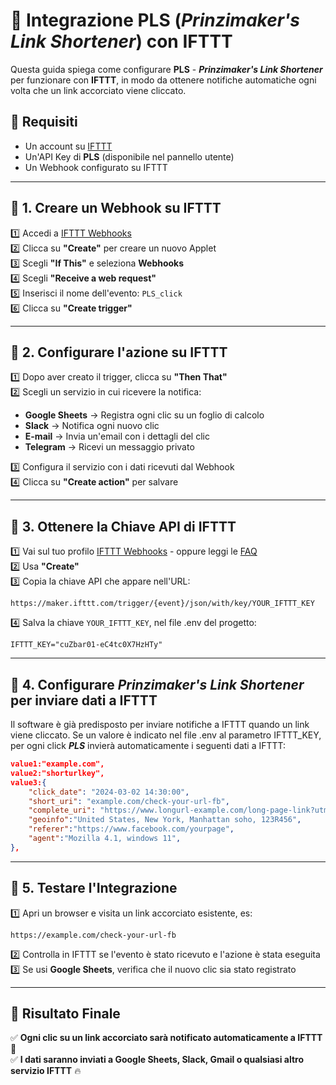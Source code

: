 # 📌 Integrazione PLS (*Prinzimaker's Link Shortener*) con IFTTT

Questa guida spiega come configurare **PLS** - ***Prinzimaker's Link Shortener*** per funzionare con **IFTTT**, in modo da ottenere notifiche automatiche ogni volta che un link accorciato viene cliccato.

## 📌 Requisiti
- Un account su [IFTTT](https://ifttt.com/)
- Un'API Key di **PLS** (disponibile nel pannello utente)
- Un Webhook configurato su IFTTT

---

## 🔹 1. Creare un Webhook su IFTTT
1️⃣ Accedi a [IFTTT Webhooks](https://ifttt.com/maker_webhooks) \
2️⃣ Clicca su **"Create"** per creare un nuovo Applet \
3️⃣ Scegli **"If This"** e seleziona **Webhooks** \
4️⃣ Scegli **"Receive a web request"** \
5️⃣ Inserisci il nome dell'evento: `PLS_click` \
6️⃣ Clicca su **"Create trigger"** 

---

## 🔹 2. Configurare l'azione su IFTTT
1️⃣ Dopo aver creato il trigger, clicca su **"Then That"** \
2️⃣ Scegli un servizio in cui ricevere la notifica:
   - **Google Sheets** → Registra ogni clic su un foglio di calcolo
   - **Slack** → Notifica ogni nuovo clic
   - **E-mail** → Invia un'email con i dettagli del clic
   - **Telegram** → Ricevi un messaggio privato 

3️⃣ Configura il servizio con i dati ricevuti dal Webhook \
4️⃣ Clicca su **"Create action"** per salvare

---

## 🔹 3. Ottenere la Chiave API di IFTTT
1️⃣ Vai sul tuo profilo [IFTTT Webhooks](https://ifttt.com/maker_webhooks) - oppure leggi le [FAQ](https://help.ifttt.com/hc/en-us/articles/115010230347-Webhooks-service-FAQ) \
2️⃣ Usa **"Create"** \
3️⃣ Copia la chiave API che appare nell'URL:
   ```
   https://maker.ifttt.com/trigger/{event}/json/with/key/YOUR_IFTTT_KEY
   ```
4️⃣ Salva la chiave `YOUR_IFTTT_KEY`, nel file .env del progetto:
```.env
IFTTT_KEY="cuZbar01-eC4tc0X7HzHTy"
```

---

## 🔹 4. Configurare *Prinzimaker's Link Shortener* per inviare dati a IFTTT

Il software è già predisposto per inviare notifiche a IFTTT quando un link viene cliccato. Se un valore è indicato nel file .env al parametro IFTTT_KEY, per ogni click ***PLS*** invierà automaticamente i seguenti dati a IFTTT:
   ```json
   value1:"example.com",
   value2:"shorturlkey",
   value3:{
       "click_date": "2024-03-02 14:30:00",
       "short_uri": "example.com/check-your-url-fb",
       "complete_uri": "https://www.longurl-example.com/long-page-link?utm_social=fb",
       "geoinfo":"United States, New York, Manhattan soho, 123R456",
       "referer":"https://www.facebook.com/yourpage",
       "agent":"Mozilla 4.1, windows 11",
   },
   ```

---

## 🔹 5. Testare l'Integrazione
1️⃣ Apri un browser e visita un link accorciato esistente, es:
   ```
   https://example.com/check-your-url-fb
   ```
2️⃣ Controlla in IFTTT se l'evento è stato ricevuto e l'azione è stata eseguita \
3️⃣ Se usi **Google Sheets**, verifica che il nuovo clic sia stato registrato

---

## 🎯 Risultato Finale
✅ **Ogni clic su un link accorciato sarà notificato automaticamente a IFTTT** 🚀 \
✅ **I dati saranno inviati a Google Sheets, Slack, Gmail o qualsiasi altro servizio IFTTT** 🔥
